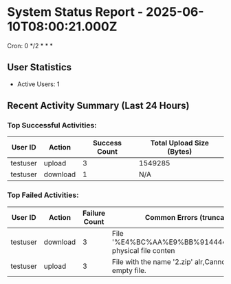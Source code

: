 # System Status Report - 2025-06-10T08:00:21.000Z

Cron: 0 */2 * * *

## User Statistics
- Active Users: 1

## Recent Activity Summary (Last 24 Hours)
### Top Successful Activities:
| User ID        | Action   | Success Count | Total Upload Size (Bytes) |
|----------------|----------|---------------|---------------------------|
| testuser       | upload   | 3             | 1549285                   |
| testuser       | download | 1             | N/A                       |

### Top Failed Activities:
| User ID        | Action   | Failure Count | Common Errors (truncated)    |
|----------------|----------|---------------|------------------------------|
| testuser       | download | 3             | File '%E4%BC%AA%E9%BB%91444444,Encrypted physical file conten |
| testuser       | upload   | 3             | File with the name '2.zip' alr,Cannot upload an empty file. |

